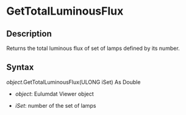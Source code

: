 # GetTotalLuminousFlux 

## Description 

Returns the total luminous flux of set of lamps defined by its number.

## Syntax 

*object*.GetTotalLuminousFlux\(ULONG iSet\) As Double

- *object*: Eulumdat Viewer object

- *iSet*: number of the set of lamps



